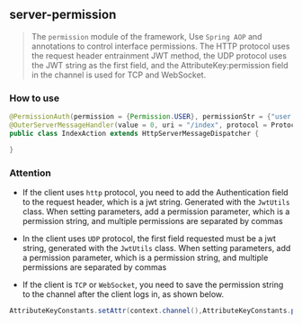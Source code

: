 ## server-permission

> The `permission` module of the framework,
> Use `Spring AOP` and annotations to control interface permissions.
> The HTTP protocol uses the request header entrainment JWT method,
> the UDP protocol uses the JWT string as the first field,
> and the AttributeKey:permission field in the channel is used for TCP and WebSocket.

### How to use

```java
@PermissionAuth(permission = {Permission.USER}, permissionStr = {"user:add", "user:delete"})
@OuterServerMessageHandler(value = 0, uri = "/index", protocol = Protocol.HTTP)
public class IndexAction extends HttpServerMessageDispatcher {

}
```
### Attention
* If the client uses `http` protocol, you need to add the Authentication field to the request header,
  which is a jwt string. Generated with the `JwtUtils` class.
  When setting parameters, add a permission parameter, which is a permission string, and multiple permissions are separated by commas
  
* In the client uses `UDP` protocol, the first field requested must be a jwt string, generated with the `JwtUtils` class.
  When setting parameters, add a permission parameter, which is a permission string, and multiple permissions are separated by commas

* If the client is `TCP` or `WebSocket`, you need to save the permission string to the channel after the client logs in, as shown below.
```java
AttributeKeyConstants.setAttr(context.channel(),AttributeKeyConstants.permissionAttr,new String[]{"user","admin"});
```

